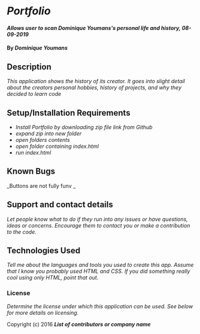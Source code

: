 # _Portfolio_

#### _Allows user to scan Dominique Youmans's personal life and history, 08-09-2019_

#### By _**Dominique Youmans**_

## Description

_This application shows the history of its creator.  It goes into slight detail about the creators  personal hobbies, history of projects, and why they decided to learn code_

## Setup/Installation Requirements

* _Install Portfolio by downloading zip file link from Github_
* _expand zip into new folder_
* _open folders contents_
* _open folder containing index.html_
* _run index.html_


## Known Bugs

_Buttons are not fully funv _

## Support and contact details

_Let people know what to do if they run into any issues or have questions, ideas or concerns.  Encourage them to contact you or make a contribution to the code._

## Technologies Used

_Tell me about the languages and tools you used to create this app. Assume that I know you probably used HTML and CSS. If you did something really cool using only HTML, point that out._

### License

*Determine the license under which this application can be used.  See below for more details on licensing.*

Copyright (c) 2016 **_List of contributors or company name_**
